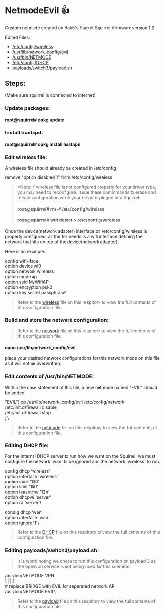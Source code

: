# NetmodeEvil :+1:
Custom netmode created on Hak5's Packet Squirrel
Virmware version 1.2

Edited Files:
- [/etc/config/wireless](https://github.com/interminable10/NetmodeEvil/blob/master/config/wireless)
- [/usr/lib/network_config/evil](https://github.com/interminable10/NetmodeEvil/blob/master/config/evil)
- [/usr/bin/NETMODE](https://github.com/interminable10/NetmodeEvil/blob/master/config/netmode)
- [/etc/config/DHCP](https://github.com/interminable10/NetmodeEvil/blob/master/config/DHCP)
- [payloads/switch3/payload.sh](https://github.com/interminable10/NetmodeEvil/blob/master/config/payload)


## Steps:

(Make sure squirrel is connected to internet)

### Update packages:
#### root@squirrel# opkg update



### Install hostapd:
#### root@squirrel# opkg install hostapd



### Edit wireless file:
A wireless file should already be created in /etc/config

remove "option disabled 1" from  /etc/config/wireless

> *Note: if wireless file is not configured properly for your driver type, you may need to reconfigure. 
> Issue these commmands to erase and reload configuration while your driver is pluged into Squirrel:
> #### root@squirrel# rm -f /etc/config/wireless
> #### root@squirrel# wifi detect > /etc/config/wireless 


Once the device(network adapter) interface on /etc/config/wireless is properly configured, all the file needs is a wifi interface defining the network that sits on top of the device(network adapter).

Here is an example: 

config wifi-iface\
option device     wl0\
option network    wireless\
option mode       ap\
option ssid       MyWifiAP\
option encryption psk2\
option key        secret passphrase\


> Refer to the [wireless](https://github.com/interminable10/NetmodeEvil/blob/master/config/wireless) file on this respitory to view the full contents of this configuration file.




### Build and store the network configuration:
> Refer to the [network](https://github.com/interminable10/NetmodeEvil/blob/master/config/network) file on this respitory to view the full contents of this configuration file.
#### nano /usr/lib/network_config/evil
place your desired network configurations for this network mode on this file as it will not be overwritten.





### Edit contents of /usr/bin/NETMODE:
Within the case statement of this file, a new netmode named "EVIL" should be added.


"EVIL") cp /usr/lib/network_config/evil /etc/config/network
		/etc/init.d/firewall disable\
		/etc/init.d/firewall stop\
		;;\

> Refer to the [netmode](https://github.com/interminable10/NetmodeEvil/blob/master/config/netmode) file on this respitory to view the full contents of this configuration file.





### Editing DHCP file:
For the internal DHCP server to run how we want on the Squirrel, we must configure the network 'wan' to be ignored and the network 'wireless' to run. 

config dhcp 'wireless'\
	option interface 'wireless'\
	option start '100'\
	option limit '150'\
	option leasetime '12h'\
	option dhcpv6 'server'\
	option ra 'server'\

condig dhcp 'wan'\
	option interface 'wan'\
	option ignore '1'\

 > Refer to the [DHCP](https://github.com/interminable10/NetmodeEvil/blob/master/config/DHCP) file on this respitory to view the full contents of this configuration file.






### Editing payloads/switch3/payload.sh:

> It is worth noting we chose to run this configuration on payload 3 as the openvpn service is not being used for 
> this scenerio.


  /usr/bin/NETMODE VPN\
} || {\
	# replace BRIDGE with EVIL for seperated network AP\
	/usr/bin/NETMODE EVIL\

> Refer to the [payload](https://github.com/interminable10/NetmodeEvil/blob/master/config/payload) file on this respitory to view the full contents of this configuration file.





